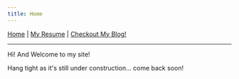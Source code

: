 ```yaml
---
title: Home
---
```



[Home](/) |
[My Resume](resume.md) |
[Checkout My Blog!](/blog)

---

Hi! And Welcome to my site!

Hang tight as it's still under construction... come back soon!

